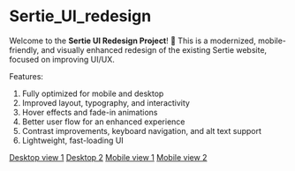 # Sertie_UI_redesign
Welcome to the **Sertie UI Redesign Project**! 🚀 This is a modernized, mobile-friendly, and visually enhanced redesign of the existing Sertie website, focused on improving UI/UX.

Features:
1. Fully optimized for mobile and desktop
2. Improved layout, typography, and interactivity
3. Hover effects and fade-in animations
4. Better user flow for an enhanced experience
5. Contrast improvements, keyboard navigation, and alt text support
6. Lightweight, fast-loading UI

[Desktop view 1](https://github.com/user-attachments/assets/d159572e-22e2-4add-9c80-e0b11aa6a9d9)
[Desktop 2](https://github.com/user-attachments/assets/d3d106a6-b15b-4c0b-96fb-30adff13e037)
[Mobile view 1](https://github.com/user-attachments/assets/b1246a54-c630-4559-aa2f-41fddc727902)
[Mobile view 2](https://github.com/user-attachments/assets/c6ad48fe-24c4-44db-811d-2354cef8bc9f)

